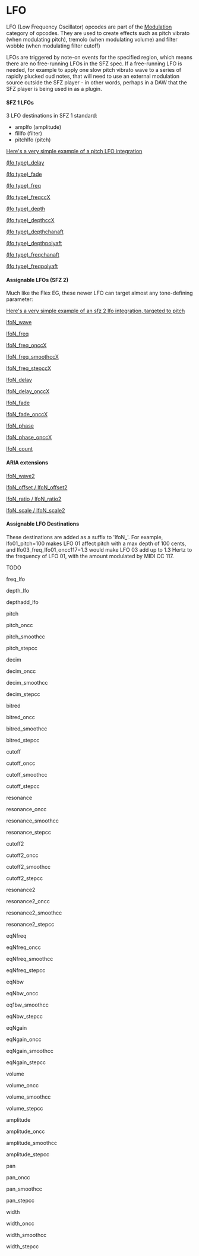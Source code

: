---
---
# LFO

LFO (Low Frequency Oscillator) opcodes are part of the [Modulation](/opcodes/categories#modulation)
category of opcodes. They are used to create effects such as pitch vibrato
(when modulating pitch), tremolo (when modulating volume) and filter wobble
(when modulating filter cutoff)

LFOs are triggered by note-on events for the specified region, which means there
are no free-running LFOs in the SFZ spec. If a free-running LFO is needed, for
example to apply one slow pitch vibrato wave to a series of rapidly plucked oud
notes, that will need to use an external modulation source outside the
SFZ player - in other words, perhaps in a DAW that the SFZ player is being used
in as a plugin.

#### SFZ 1 LFOs

3 LFO destinations in SFZ 1 standard:

- amplfo (amplitude)
- fillfo (filter)
- pitchlfo (pitch)

[Here's a very simple example of a pitch LFO integration](/tutorials/lfo_sfz1)

[(lfo type)_delay](/opcodes/(lfo_type)_delay)

[(lfo type)_fade](/opcodes/(lfo_type)_fade)

[(lfo type)_freq](/opcodes/(lfo_type)_freq)

[(lfo type)_freqccX](/opcodes/(lfo_type)_freq)

[(lfo type)_depth](/opcodes/(lfo_type)_depth)

[(lfo type)_depthccX](/opcodes/(lfo_type)_depth)

[(lfo type)_depthchanaft](/opcodes/(lfo_type)_depthchanaft)

[(lfo type)_depthpolyaft](/opcodes/(lfo_type)_depthpolyaft)

[(lfo type)_freqchanaft](/opcodes/(lfo_type)_freqchanaft)

[(lfo type)_freqpolyaft](/opcodes/(lfo_type)_freqpolyaft)

#### Assignable LFOs (SFZ 2)

Much like the Flex EG, these newer LFO can target almost any tone-defining parameter:

[Here's a very simple example of an sfz 2 lfo integration, targeted to pitch](/tutorials/lfo_sfz1)

[lfoN_wave](/opcodes/lfoN_wave)

[lfoN_freq](/opcodes/lfoN_freq)

[lfoN_freq_onccX](/opcodes/lfoN_freq)

[lfoN_freq_smoothccX](/opcodes/lfoN_freq_smoothccX)

[lfoN_freq_stepccX](/opcodes/lfoN_freq_stepccX)

[lfoN_delay](/opcodes/lfoN_delay)

[lfoN_delay_onccX](/opcodes/lfoN_delay)

[lfoN_fade](/opcodes/lfoN_fade)

[lfoN_fade_onccX](/opcodes/lfoN_fade)

[lfoN_phase](/opcodes/lfoN_phase)

[lfoN_phase_onccX](/opcodes/lfoN_phase)

[lfoN_count](/opcodes/lfoN_count)

#### ARIA extensions

[lfoN_wave2](/opcodes/lfoN_wave2)

[lfoN_offset / lfoN_offset2](/opcodes/lfoN_offset)

[lfoN_ratio / lfoN_ratio2](/opcodes/lfoN_ratio)

[lfoN_scale / lfoN_scale2](/opcodes/lfoN_scale)

#### Assignable LFO Destinations

These destinations are added as a suffix to 'lfoN_'. For example,
lfo01_pitch=100 makes LFO 01 affect pitch with a max depth of 100 cents, and
lfo03_freq_lfo01_oncc117=1.3 would make LFO 03 add up to 1.3 Hertz to the
frequency of LFO 01, with the amount modulated by MIDI CC 117.

TODO

freq_lfo

depth_lfo

depthadd_lfo

pitch

pitch_oncc

pitch_smoothcc

pitch_stepcc

decim

decim_oncc

decim_smoothcc

decim_stepcc

bitred

bitred_oncc

bitred_smoothcc

bitred_stepcc

cutoff

cutoff_oncc

cutoff_smoothcc

cutoff_stepcc

resonance

resonance_oncc

resonance_smoothcc

resonance_stepcc

cutoff2

cutoff2_oncc

cutoff2_smoothcc

cutoff2_stepcc

resonance2

resonance2_oncc

resonance2_smoothcc

resonance2_stepcc

eqNfreq

eqNfreq_oncc

eqNfreq_smoothcc

eqNfreq_stepcc

eqNbw

eqNbw_oncc

eq1bw_smoothcc

eqNbw_stepcc

eqNgain

eqNgain_oncc

eqNgain_smoothcc

eqNgain_stepcc

volume

volume_oncc

volume_smoothcc

volume_stepcc

amplitude

amplitude_oncc

amplitude_smoothcc

amplitude_stepcc

pan

pan_oncc

pan_smoothcc

pan_stepcc

width

width_oncc

width_smoothcc

width_stepcc 
